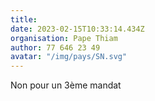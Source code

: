 ```yaml
---
title: 
date: 2023-02-15T10:33:14.434Z
organisation: Pape Thiam 
author: 77 646 23 49 
avatar: "/img/pays/SN.svg"
---
```


Non pour un 3ème mandat